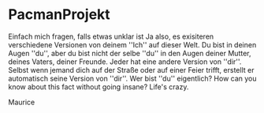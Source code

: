 # PacmanProjekt
Einfach mich fragen, falls etwas unklar ist
Ja also, es exisiteren verschiedene Versionen von deinem ''Ich'' auf dieser Welt. Du bist in deinen Augen ''du'', aber du bist nicht der selbe ''du'' in den Augen deiner Mutter, deines Vaters, deiner Freunde. Jeder hat eine andere Version von ''dir''. Selbst wenn jemand dich auf der Straße oder auf einer Feier trifft, erstellt er automatisch seine Version von ''dir''. Wer bist ''du'' eigentlich? How can you know about this fact without going insane? Life's crazy.

Maurice
